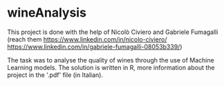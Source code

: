 # wineAnalysis

This project is done with the help of Nicolò Civiero and Gabriele Fumagalli 
(reach them https://www.linkedin.com/in/nicolo-civiero/ https://www.linkedin.com/in/gabriele-fumagalli-08053b339/)

The task was to analyse the quality of wines through the use of Machine Learning models.
The solution is written in R, more information about the project in the '.pdf' file (in Italian).
